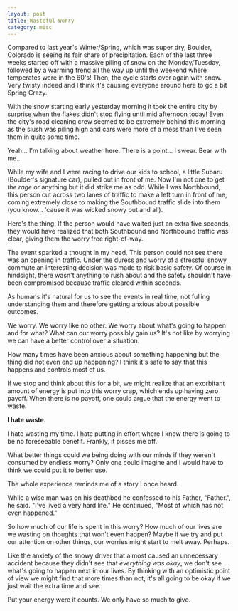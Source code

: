 ```yaml
--- 
layout: post 
title: Wasteful Worry
category: misc
--- 
```

Compared to last year's Winter/Spring, which was super dry, Boulder, 
Colorado is seeing its fair share of precipitation. Each of the last 
three weeks started off with a massive piling of snow on the
Monday/Tuesday, followed by a warming trend all the way up until
the weekend where temperates were in the 60's! Then, the cycle starts
over again with snow. Very twisty indeed and I think it's causing
everyone around here to go a bit Spring Crazy.

With the snow starting early yesterday morning it took the entire
city by surprise when the flakes didn't stop flying until mid 
afternoon today! Even the city's road cleaning crew seemed to be
extremely behind this morning as the slush was piling high and
cars were more of a mess than I've seen them in quite some time. 

Yeah... I'm talking about weather here. There is a point... I swear. 
Bear with me...

While my wife and I were racing to drive our kids to school, a
little Subaru (Boulder's signature car), pulled out in front
of me. Now I'm not one to get *the rage* or anything 
but it did strike me as odd. While I was Northbound, this 
person cut across two lanes of traffic to make a left turn in 
front of me, coming extremely close to making the Southbound traffic
slide into them (you know... 'cause it was wicked snowy out and all).

Here's the thing. If the person would have waited just an extra
five seconds, they would have realized that both Southbound and 
Northbound traffic was clear, giving them the worry free right-of-way.

The event sparked a thought in my head. This person could not
see there was an opening in traffic. Under the duress and worry of 
a stressful snowy commute an interesting decision was made to risk
basic safety. Of course in hindsight, there wasn't anything to rush
about and the safety shouldn't have been compromised because traffic
cleared within seconds.

As humans it's natural for us to see the events in real time, not 
fulling understanding them and therefore getting anxious about possible 
outcomes. 

We worry. We worry like no other. We worry about what's going
to happen and for what? What can our worry possibly gain us? It's not
like by worrying we can have a better control over a situation. 

How many times have been anxious about something happening but the
thing did not even end up happening? I think it's safe to say that
this happens and controls most of us. 

If we stop and think about this for a bit, we might realize that an
exorbitant amount of energy is put into this worry crap, which ends
up having zero payoff. When there is no payoff, one could argue
that the energy went to waste. 

**I hate waste.**

I hate wasting my time. I hate putting in effort where I 
know there is going to be no foreseeable benefit. Frankly, it pisses 
me off.

What better things could we being doing with our minds if they weren't
consumed by endless worry? Only one could imagine and I would have to 
think we could put it to better use. 

The whole experience reminds me of a story I once heard.

While a wise man was on his deathbed he confessed to his Father, "Father.", 
he said. "I've lived a very hard life." He continued, "Most
of which has not even happened."

So how much of our life is spent in this worry? How much of our lives 
are we wasting on thoughts that won't even happen? Maybe if we try
and put our attention on other things, our worries might start to 
melt away. Perhaps.

Like the anxiety of the snowy driver that almost caused an 
unnecessary accident because they didn't see that *everything was 
okay*, we don't see what's going to happen next in our lives. 
By thinking with an optimistic point of view we might find that 
more times than not, it's all going to be okay if we just wait 
the extra time and see. 

Put your energy were it counts. We only have so much to give.
